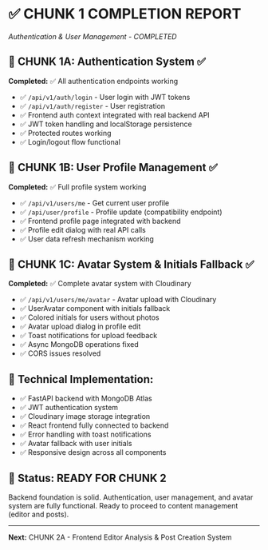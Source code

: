 # ✅ CHUNK 1 COMPLETION REPORT
*Authentication & User Management - COMPLETED*

## 🎯 CHUNK 1A: Authentication System ✅
**Completed:** ✅ All authentication endpoints working
- ✅ `/api/v1/auth/login` - User login with JWT tokens
- ✅ `/api/v1/auth/register` - User registration 
- ✅ Frontend auth context integrated with real backend API
- ✅ JWT token handling and localStorage persistence
- ✅ Protected routes working
- ✅ Login/logout flow functional

## 🎯 CHUNK 1B: User Profile Management ✅  
**Completed:** ✅ Full profile system working
- ✅ `/api/v1/users/me` - Get current user profile
- ✅ `/api/user/profile` - Profile update (compatibility endpoint)
- ✅ Frontend profile page integrated with backend
- ✅ Profile edit dialog with real API calls
- ✅ User data refresh mechanism working

## 🎯 CHUNK 1C: Avatar System & Initials Fallback ✅
**Completed:** ✅ Complete avatar system with Cloudinary
- ✅ `/api/v1/users/me/avatar` - Avatar upload with Cloudinary
- ✅ UserAvatar component with initials fallback
- ✅ Colored initials for users without photos
- ✅ Avatar upload dialog in profile edit
- ✅ Toast notifications for upload feedback
- ✅ Async MongoDB operations fixed
- ✅ CORS issues resolved

## 🔧 Technical Implementation:
- ✅ FastAPI backend with MongoDB Atlas
- ✅ JWT authentication system  
- ✅ Cloudinary image storage integration
- ✅ React frontend fully connected to backend
- ✅ Error handling with toast notifications
- ✅ Avatar fallback with user initials
- ✅ Responsive design across all components

## 🚀 Status: READY FOR CHUNK 2
Backend foundation is solid. Authentication, user management, and avatar system are fully functional. Ready to proceed to content management (editor and posts).

---
**Next:** CHUNK 2A - Frontend Editor Analysis & Post Creation System
